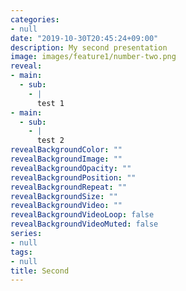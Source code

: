 ```yaml
---
categories:
- null
date: "2019-10-30T20:45:24+09:00"
description: My second presentation
image: images/feature1/number-two.png
reveal:
- main:
  - sub:
    - |
      test 1
- main:
  - sub:
    - |
      test 2
revealBackgroundColor: ""
revealBackgroundImage: ""
revealBackgroundOpacity: ""
revealBackgroundPosition: ""
revealBackgroundRepeat: ""
revealBackgroundSize: ""
revealBackgroundVideo: ""
revealBackgroundVideoLoop: false
revealBackgroundVideoMuted: false
series:
- null
tags:
- null
title: Second
---
```

